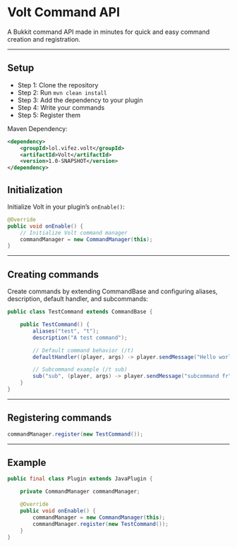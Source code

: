 # Volt Command API

A Bukkit command API made in minutes for quick and easy command creation and registration.

---

## Setup
- Step 1: Clone the repository
- Step 2: Run `mvn clean install`
- Step 3: Add the dependency to your plugin
- Step 4: Write your commands
- Step 5: Register them

Maven Dependency:
```xml
<dependency>
    <groupId>lol.vifez.volt</groupId>
    <artifactId>Volt</artifactId>
    <version>1.0-SNAPSHOT</version>
</dependency>
```

## Initialization
Initialize Volt in your plugin’s `onEnable()`:

```java
@Override
public void onEnable() {
    // Initialize Volt command manager
    commandManager = new CommandManager(this);
}

```
---
## Creating commands
Create commands by extending CommandBase and configuring aliases, description, default handler, and subcommands:
```java
public class TestCommand extends CommandBase {

    public TestCommand() {
        aliases("test", "t");
        description("A test command");

        // Default command behavior (/t)
        defaultHandler((player, args) -> player.sendMessage("Hello world"));

        // Subcommand example (/t sub)
        sub("sub", (player, args) -> player.sendMessage("subcommand fr"));
    }
}
```

---
## Registering commands
```java
commandManager.register(new TestCommand());
```

---
## Example
```java
public final class Plugin extends JavaPlugin {

    private CommandManager commandManager;

    @Override
    public void onEnable() {
        commandManager = new CommandManager(this);
        commandManager.register(new TestCommand());
    }
}
```
